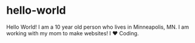 # hello-world
Hello World! I am a 10 year old person who lives in Minneapolis, MN. I am working with my mom to make websites! I :heart: Coding.
